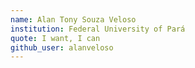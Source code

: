 ```yaml
---
name: Alan Tony Souza Veloso
institution: Federal University of Pará
quote: I want, I can
github_user: alanveloso
---
```

